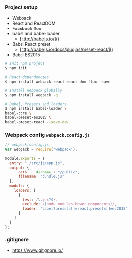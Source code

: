 
### Project setup

- Webpack
- React and ReactDOM
- Facebook flux
- babel and babel-loader
  - [http://babeljs.io/]()
- Babel React preset
  - [http://babeljs.io/docs/plugins/preset-react/]()
- Babel ES2015

```sh
# Init npm project
$ npm init

# React dependencies
$ npm install webpack react react-dom flux —save

# Install Webpack globally
$ npm install wegpack -g

# Babel, Presets and loaders
$ npm install babel-loader \
babel-core \
babel-preset-es2015 \
babel-preset-react -—save-dev
```


### Webpack config `webpack.config.js`

```js
// webpack.config.js
var webpack = require('webpack');

module.exports = {
  entry: "./src/js/app.js",
  output: {
      path: __dirname + "/public",
      filename: "bundle.js"
  },
  module: {
    loaders: [
      {
        test: /\.jsx?$/,
        exclude: /(node_modules|bower_components)/,
        loader: 'babel?presets[]=react,presets[]=es2015'
      }
    ]
  }
};
```


### .gitignore

- https://www.gitignore.io/

